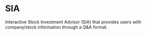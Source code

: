 # SIA
Interactive Stock Investment Advisor (SIA) that provides users with company/stock information through a Q&amp;A format.
